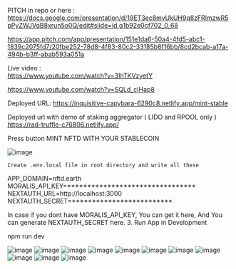 PITCH in repo or here :  
https://docs.google.com/presentation/d/19ET3ec8mvUkUH9q8zFRlmzwR5pPyZWJVqB8xrun5o0Q/edit#slide=id.g1b92e0cf702_0_68

https://app.pitch.com/app/presentation/151e1da6-50a4-4fd5-abc1-1839c2075fd7/20fbe252-78d8-4f83-80c2-33185b8f16bb/8cd2bcab-a17a-494b-b3ff-abab593a051a

Live video :  
https://www.youtube.com/watch?v=3IhTKVzyetY

https://www.youtube.com/watch?v=SQLd_cIHap8

Deployed URL: https://inquisitive-capybara-6290c8.netlify.app/mint-stable

Deployed url with demo of staking aggregator ( LIDO and RPOOL only ) https://rad-truffle-c76806.netlify.app/

Press button MINT NFTD WITH YOUR STABLECOIN 

![image](https://user-images.githubusercontent.com/109898672/207419470-9810cfe9-c5f3-44be-a0d5-62ebb9ca008c.png)


    Create .env.local file in root directory and write all these

APP_DOMAIN=nftd.earth MORALIS_API_KEY=******************************** NEXTAUTH_URL=http://localhost:3000 NEXTAUTH_SECRET=*************************

In case if you dont have MORALIS_API_KEY, You can get it here, And You can generate NEXTAUTH_SECRET here. 3. Run App in Development

npm run dev

![image](https://user-images.githubusercontent.com/109898672/207598100-5a957b33-4609-4177-8b40-6038972f1a51.png)
![image](https://user-images.githubusercontent.com/109898672/207598223-80979be3-181f-467f-87d4-8de06e3eb64f.png)
![image](https://user-images.githubusercontent.com/109898672/207598265-8f884ab0-2089-4970-b4dc-5fffc31cda88.png)
![image](https://user-images.githubusercontent.com/109898672/207598302-292f39df-f0f6-4402-b977-202ddfb7f098.png)
![image](https://user-images.githubusercontent.com/109898672/207598377-e372fbe5-3a84-4ab4-bcf4-04d0ea848aa4.png)
![image](https://user-images.githubusercontent.com/109898672/207598429-aa38331c-1ce2-41b6-9069-dec4ee832972.png)
![image](https://user-images.githubusercontent.com/109898672/207598495-0c924970-80f3-4f9c-b649-c27bc92e4fa5.png)
![image](https://user-images.githubusercontent.com/109898672/207598530-0b55c32d-16d3-4710-92c7-ef62c1ac4f19.png)
![image](https://user-images.githubusercontent.com/109898672/207598578-aa1abe26-31b0-45b7-ac01-c84852cfbf45.png)
![image](https://user-images.githubusercontent.com/109898672/207598604-23e53cc0-f4c4-4974-a36b-da6f5cb88e37.png)
![image](https://user-images.githubusercontent.com/109898672/207598661-12cb1ab3-3084-4217-8952-ed4ef524865c.png)



